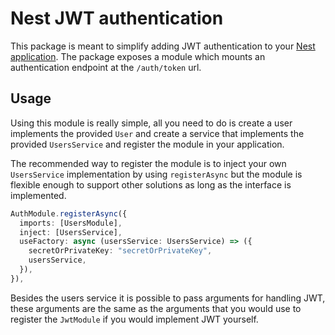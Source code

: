 # Nest JWT authentication

This package is meant to simplify adding JWT authentication to your [Nest application](https://nestjs.com/). The package exposes a module which mounts an authentication endpoint at the `/auth/token` url.

## Usage

Using this module is really simple, all you need to do is create a user implements the provided `User` and create a service that implements the provided `UsersService` and register the module in your application.

The recommended way to register the module is to inject your own `UsersService` implementation by using `registerAsync` but the module is flexible enough to support other solutions as long as the interface is implemented.

```typescript
AuthModule.registerAsync({
  imports: [UsersModule],
  inject: [UsersService],
  useFactory: async (usersService: UsersService) => ({
    secretOrPrivateKey: "secretOrPrivateKey",
    usersService,
  }),
}),
```

Besides the users service it is possible to pass arguments for handling JWT, these arguments are the same as the arguments that you would use to register the `JwtModule` if you would implement JWT yourself.
